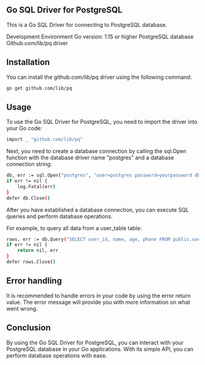 ## Go SQL Driver for PostgreSQL
This is a Go SQL Driver for connecting to PostgreSQL database.

Development Environment
Go version: 1.15 or higher
PostgreSQL database
Github.com/lib/pq driver
## Installation
You can install the github.com/lib/pq driver using the following command:

```bash
go get github.com/lib/pq
```

## Usage
To use the Go SQL Driver for PostgreSQL, you need to import the driver into your Go code:

```bash
import _ "github.com/lib/pq"
```

Next, you need to create a database connection by calling the sql.Open function with the database driver name "postgres" and a database connection string:

```bash 
db, err := sql.Open("postgres", "user=postgres password=yourpassword dbname=mydb sslmode=disable")
if err != nil {
	log.Fatal(err)
}
defer db.Close()
```
After you have established a database connection, you can execute SQL queries and perform database operations.

For example, to query all data from a user_table table:

```bash 
rows, err := db.Query("SELECT user_id, name, age, phone FROM public.user_table")
if err != nil {
	return nil, err
}
defer rows.Close()
```

## Error handling
It is recommended to handle errors in your code by using the error return value. The error message will provide you with more information on what went wrong.

## Conclusion
By using the Go SQL Driver for PostgreSQL, you can interact with your PostgreSQL database in your Go applications. With its simple API, you can perform database operations with ease.

